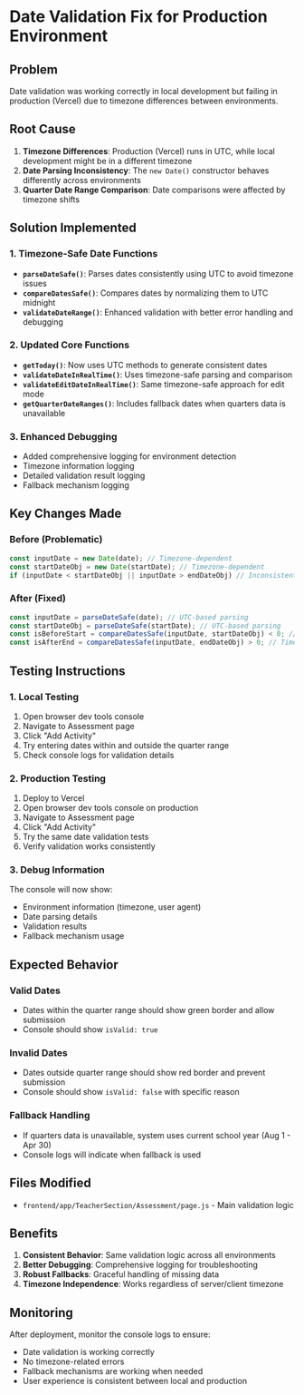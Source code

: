 # Date Validation Fix for Production Environment

## Problem
Date validation was working correctly in local development but failing in production (Vercel) due to timezone differences between environments.

## Root Cause
1. **Timezone Differences**: Production (Vercel) runs in UTC, while local development might be in a different timezone
2. **Date Parsing Inconsistency**: The `new Date()` constructor behaves differently across environments
3. **Quarter Date Range Comparison**: Date comparisons were affected by timezone shifts

## Solution Implemented

### 1. Timezone-Safe Date Functions
- **`parseDateSafe()`**: Parses dates consistently using UTC to avoid timezone issues
- **`compareDatesSafe()`**: Compares dates by normalizing them to UTC midnight
- **`validateDateRange()`**: Enhanced validation with better error handling and debugging

### 2. Updated Core Functions
- **`getToday()`**: Now uses UTC methods to generate consistent dates
- **`validateDateInRealTime()`**: Uses timezone-safe parsing and comparison
- **`validateEditDateInRealTime()`**: Same timezone-safe approach for edit mode
- **`getQuarterDateRanges()`**: Includes fallback dates when quarters data is unavailable

### 3. Enhanced Debugging
- Added comprehensive logging for environment detection
- Timezone information logging
- Detailed validation result logging
- Fallback mechanism logging

## Key Changes Made

### Before (Problematic)
```javascript
const inputDate = new Date(date); // Timezone-dependent
const startDateObj = new Date(startDate); // Timezone-dependent
if (inputDate < startDateObj || inputDate > endDateObj) // Inconsistent comparison
```

### After (Fixed)
```javascript
const inputDate = parseDateSafe(date); // UTC-based parsing
const startDateObj = parseDateSafe(startDate); // UTC-based parsing
const isBeforeStart = compareDatesSafe(inputDate, startDateObj) < 0; // Timezone-safe comparison
const isAfterEnd = compareDatesSafe(inputDate, endDateObj) > 0; // Timezone-safe comparison
```

## Testing Instructions

### 1. Local Testing
1. Open browser dev tools console
2. Navigate to Assessment page
3. Click "Add Activity"
4. Try entering dates within and outside the quarter range
5. Check console logs for validation details

### 2. Production Testing
1. Deploy to Vercel
2. Open browser dev tools console on production
3. Navigate to Assessment page
4. Click "Add Activity"
5. Try the same date validation tests
6. Verify validation works consistently

### 3. Debug Information
The console will now show:
- Environment information (timezone, user agent)
- Date parsing details
- Validation results
- Fallback mechanism usage

## Expected Behavior

### Valid Dates
- Dates within the quarter range should show green border and allow submission
- Console should show `isValid: true`

### Invalid Dates
- Dates outside quarter range should show red border and prevent submission
- Console should show `isValid: false` with specific reason

### Fallback Handling
- If quarters data is unavailable, system uses current school year (Aug 1 - Apr 30)
- Console logs will indicate when fallback is used

## Files Modified
- `frontend/app/TeacherSection/Assessment/page.js` - Main validation logic

## Benefits
1. **Consistent Behavior**: Same validation logic across all environments
2. **Better Debugging**: Comprehensive logging for troubleshooting
3. **Robust Fallbacks**: Graceful handling of missing data
4. **Timezone Independence**: Works regardless of server/client timezone

## Monitoring
After deployment, monitor the console logs to ensure:
- Date validation is working correctly
- No timezone-related errors
- Fallback mechanisms are working when needed
- User experience is consistent between local and production
